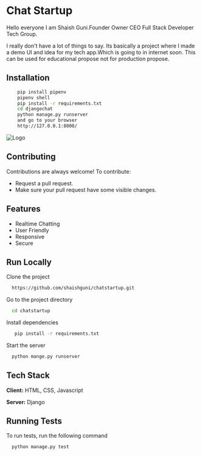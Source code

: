 
# Chat Startup

<p>Hello everyone I am Shaish Guni.Founder Owner CEO Full Stack Developer Tech Group.</p>
    <p>I really don't have a lot of things to say. Its  basically a project where I made a demo UI and idea for my tech app.Which is going to in internet soon. This can be used for educational propose not for production propose. </p>



## Installation 



```bash 
    pip install pipenv
    pipenv shell
    pip install -r requirements.txt
    cd djangochat
    python manage.py runserver
    and go to your browser
    http://127.0.0.1:8000/
```
    

  
![Logo](https://avatars.githubusercontent.com/u/77258414?s=200&v=4)

    

  
## Contributing

Contributions are always welcome!
To contribute:
- Request a pull request.
- Make sure your pull request have some visible changes.

  
## Features

- Realtime Chatting
- User Friendly
- Responsive
- Secure




  
## Run Locally

Clone the project

```bash
  https://github.com/shaishguni/chatstartup.git
```

Go to the project directory

```bash
  cd chatstartup
```

Install dependencies

```bash
   pip install -r requirements.txt
```

Start the server

```bash
  python mange.py runserver
```



  
## Tech Stack

**Client:** HTML, CSS, Javascript

**Server:** Django
  
## Running Tests

To run tests, run the following command

```bash
  python manage.py test
```

  
